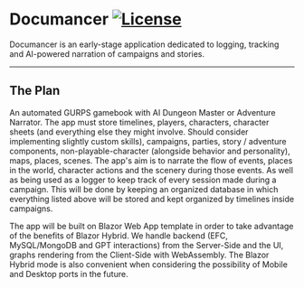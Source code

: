 # Documancer [![License](https://img.shields.io/badge/license-Apache%202.0-blue)](https://github.com/Contykpo/Documancer/blob/master/LICENSE)

Documancer is an early-stage application dedicated to logging, tracking and AI-powered narration of campaigns and stories.

***

## The Plan

An automated GURPS gamebook with AI Dungeon Master or Adventure Narrator. The app must store timelines, players, characters, character sheets (and everything else they might involve. Should consider implementing slightly custom skills), campaigns, parties, story / adventure components, non-playable-character (alongside behavior and personality), maps, places, scenes. The app's aim is to narrate the flow of events, places in the world, character actions and the scenery during those events. As well as being used as a logger to keep track of every session made during a campaign. This will be done by keeping an organized database in which everything listed above will be stored and kept organized by timelines inside campaigns.

The app will be built on Blazor Web App template in order to take advantage of the benefits of Blazor Hybrid. We handle backend (EFC, MySQL/MongoDB and GPT interactions) from the Server-Side and the UI, graphs rendering from the Client-Side with WebAssembly. The Blazor Hybrid mode is also convenient when considering the possibility of Mobile and Desktop ports in the future.